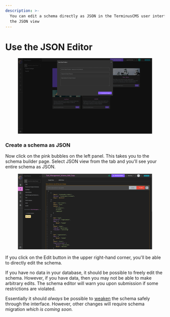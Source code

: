 ```yaml
---
description: >-
  You can edit a schema directly as JSON in the TerminusCMS user interface using
  the JSON view
---
```


# Use the JSON Editor

<figure><img src="../../../.gitbook/assets/new-data-product2.png" alt=""><figcaption></figcaption></figure>

### Create a schema as JSON

Now click on the pink bubbles on the left panel. This takes you to the schema builder page. Select JSON view from the tab and you'll see your entire schema as JSON.

<figure><img src="../../../.gitbook/assets/schema-as-code.png" alt=""><figcaption></figcaption></figure>

If you click on the Edit button in the upper right-hand corner, you'll be able to directly edit the schema.

If you have no data in your database, it should be possible to freely edit the schema. However, if you have data, then you may not be able to make arbitrary edits. The schema editor will warn you upon submission if some restrictions are violated.

Essentially it should _always_ be possible to [weaken](../../../explanations/weakening-schema.md) the schema safely through the interface. However, other changes will require schema migration _which is coming soon._
